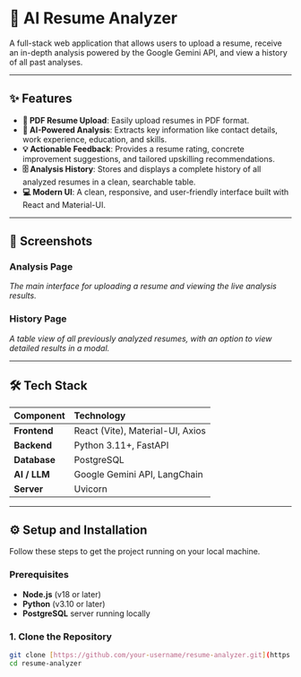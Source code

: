 # 📄 AI Resume Analyzer

A full-stack web application that allows users to upload a resume, receive an in-depth analysis powered by the Google Gemini API, and view a history of all past analyses.

---

## ✨ Features

* **📄 PDF Resume Upload**: Easily upload resumes in PDF format.
* **🤖 AI-Powered Analysis**: Extracts key information like contact details, work experience, education, and skills.
* **💡 Actionable Feedback**: Provides a resume rating, concrete improvement suggestions, and tailored upskilling recommendations.
* **🗄️ Analysis History**: Stores and displays a complete history of all analyzed resumes in a clean, searchable table.
* **💻 Modern UI**: A clean, responsive, and user-friendly interface built with React and Material-UI.

---

## 📸 Screenshots

### Analysis Page
*The main interface for uploading a resume and viewing the live analysis results.*


### History Page
*A table view of all previously analyzed resumes, with an option to view detailed results in a modal.*


---

## 🛠️ Tech Stack

| Component | Technology |
| :--- | :--- |
| **Frontend** | React (Vite), Material-UI, Axios |
| **Backend** | Python 3.11+, FastAPI |
| **Database** | PostgreSQL |
| **AI / LLM**| Google Gemini API, LangChain |
| **Server** | Uvicorn |

---

## ⚙️ Setup and Installation

Follow these steps to get the project running on your local machine.

### Prerequisites

* **Node.js** (v18 or later)
* **Python** (v3.10 or later)
* **PostgreSQL** server running locally

### 1. Clone the Repository

```bash
git clone [https://github.com/your-username/resume-analyzer.git](https://github.com/your-username/resume-analyzer.git)
cd resume-analyzer
